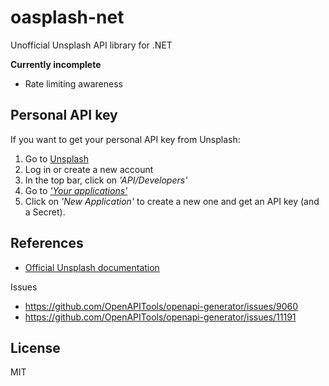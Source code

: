 # oasplash-net
Unofficial Unsplash API library for .NET

**Currently incomplete**

- Rate limiting awareness

## Personal API key

If you want to get your personal API key from Unsplash:

1. Go to [Unsplash](https://unsplash.com)
2. Log in or create a new account
3. In the top bar, click on _'API/Developers'_
4. Go to _['Your applications'](https://unsplash.com/oauth/applications)_
5. Click on _'New Application'_ to create a new one and get an API key (and a Secret).

## References

- [Official Unsplash documentation](https://unsplash.com/documentation)

Issues

- <https://github.com/OpenAPITools/openapi-generator/issues/9060>
- <https://github.com/OpenAPITools/openapi-generator/issues/11191>

## License

MIT
